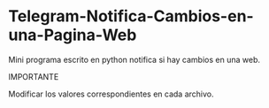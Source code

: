 # Telegram-Notifica-Cambios-en-una-Pagina-Web
Mini programa escrito en python notifica si hay cambios en una web.


IMPORTANTE

Modificar los valores correspondientes en cada archivo.
